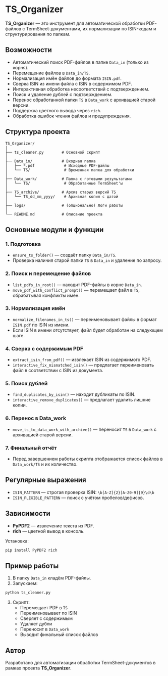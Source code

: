 # TS_Organizer

**TS_Organizer** — это инструмент для автоматической обработки PDF-файлов с TermSheet-документами, их нормализации по ISIN-кодам и структурирования по папкам.

## Возможности
- Автоматический поиск PDF-файлов в папке `Data_in` (только из корня).
- Перемещение файлов в `Data_in/TS`.
- Нормализация имён файлов до формата `ISIN.pdf`.
- Сверка ISIN из имени файла с ISIN в содержимом PDF.
- Интерактивная обработка несоответствий с подтверждением.
- Поиск и удаление дублей с подтверждением.
- Перенос обработанной папки `TS` в `Data_work` с архивацией старой версии.
- Поддержка цветного вывода через `rich`.
- Обработка ошибок чтения файлов и предупреждения.

## Структура проекта
```
TS_Organizer/
│
├── ts_cleaner.py        # Основной скрипт
│
├── Data_in/             # Входная папка
│   ├── *.pdf             # Исходные PDF-файлы
│   └── TS/               # Временная папка для обработки
│
├── Data_work/           # Папка с готовыми результатами
│   └── TS/               # Обработанные TermSheet'ы
│
├── TS_archive/          # Архив старых версий TS
│   └── TS_dd_mm_yyyy/    # Архивная копия с датой
│
├── logs/                # (опционально) Логи работы
│
└── README.md            # Описание проекта
```

## Основные модули и функции

### 1. Подготовка
- `ensure_ts_folder()` — создаёт папку `Data_in/TS`.
- Проверка наличия старой папки `TS` в `Data_in` и удаление по запросу.

### 2. Поиск и перемещение файлов
- `list_pdfs_in_root()` — находит PDF-файлы в корне `Data_in`.
- `move_pdf_with_conflict_prompt()` — перемещает файл в `TS`, обрабатывая конфликты имён.

### 3. Нормализация имён
- `normalize_filenames_in_ts()` — переименовывает файлы в формат `ISIN.pdf` по ISIN из имени.
- Если ISIN в имени отсутствует, файл будет обработан на следующем шаге.

### 4. Сверка с содержимым PDF
- `extract_isin_from_pdf()` — извлекает ISIN из содержимого PDF.
- `interactive_fix_mismatched_isin()` — предлагает переименовать файл в соответствии с ISIN из документа.

### 5. Поиск дублей
- `find_duplicates_by_isin()` — находит дубликаты по ISIN.
- `interactive_remove_duplicates()` — предлагает удалить лишние копии.

### 6. Перенос в Data_work
- `move_ts_to_data_work_with_archive()` — переносит `TS` в `Data_work` с архивацией старой версии.

### 7. Финальный отчёт
- Перед завершением работы скрипта отображается список файлов в `Data_work/TS` и их количество.

## Регулярные выражения
- `ISIN_PATTERN` — строгая проверка ISIN: `\b[A-Z]{2}[A-Z0-9]{9}\d\b`
- `ISIN_FLEXIBLE_PATTERN` — поиск с учётом пробелов/дефисов.

## Зависимости
- **PyPDF2** — извлечение текста из PDF.
- **rich** — цветной вывод в консоль.

Установка:
```bash
pip install PyPDF2 rich
```

## Пример работы
1. В папку `Data_in` кладём PDF-файлы.
2. Запускаем:
```bash
python ts_cleaner.py
```
3. Скрипт:
   - Перемещает PDF в `TS`
   - Переименовывает по ISIN
   - Сверяет с содержимым
   - Удаляет дубли
   - Переносит в `Data_work`
   - Выводит финальный список файлов

## Автор
Разработано для автоматизации обработки TermSheet-документов в рамках проекта **TS_Organizer**.
